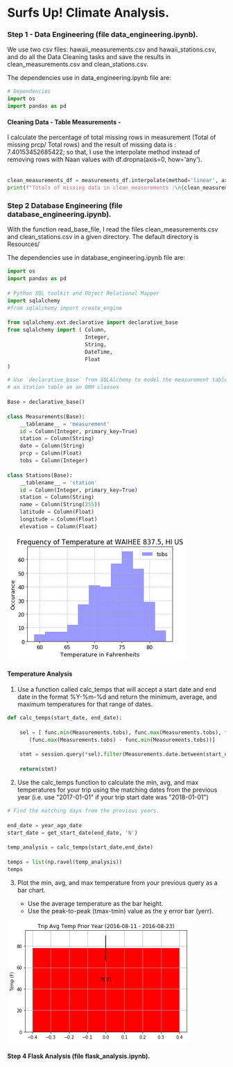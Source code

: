 
# Surfs Up! Climate Analysis.

### Step 1 - Data Engineering (file data_engineering.ipynb).

We use two csv files: hawaii_measurements.csv and hawaii_stations.csv, and do all the Data Cleaning tasks and save the results
in clean_measurements.csv and clean_stations.csv.

The dependencies use in data_engineering.ipynb file are:

```python
# Dependencies
import os
import pandas as pd
```

#### Cleaning Data  - Table Measurements -

 I calculate the percentage of total missing rows in measurement (Total of missing prcp/ Total rows) and the result of missing data is : 7.40153452685422; so that, I use the interpolate method instead of removing rows with Naan values with df.dropna(axis=0, how='any').

```python

clean_measurements_df = measurements_df.interpolate(method='linear', axis=0).ffill().bfill()
print(f"Totals of missing data in clean_measurements :\n{clean_measurements_df.count()} ")
```

### Step 2 Database Engineering (file database_engineering.ipynb).

With the function  read_base_file,  I read the files clean_measurements.csv and clean_stations.csv in a given directory. The default directory is Resources/

The dependencies use in database_engineering.ipynb file are:

```python
import os
import pandas as pd

# Python SQL toolkit and Object Relational Mapper
import sqlalchemy
#from sqlalchemy import create_engine

from sqlalchemy.ext.declarative import declarative_base
from sqlalchemy import ( Column, 
                         Integer, 
                         String, 
                         DateTime, 
                         Float
)
```


```python
# Use `declarative_base` from SQLAlchemy to model the measurement table
# an station table as an ORM classes

Base = declarative_base()

class Measurements(Base):
    __tablename__ = 'measurement'
    id = Column(Integer, primary_key=True)
    station = Column(String)
    date = Column(String)
    prcp = Column(Float)
    tobs = Column(Integer)
    
class Stations(Base):
    __tablename__ = 'station'
    id = Column(Integer, primary_key=True)
    station = Column(String)
    name = Column(String(255))
    latitude = Column(Float)
    longitude = Column(Float)
    elevation = Column(Float)
```

![png](climate_analysis_files/climate_analysis_22_0.png)

#### Temperature Analysis

1) Use a function called calc_temps that will accept a start date and end date in the format %Y-%m-%d and return the minimum, average, and maximum temperatures for that range of dates.


```python
def calc_temps(start_date, end_date):
    
    sel = [ func.min(Measurements.tobs), func.max(Measurements.tobs), func.avg(Measurements.tobs),
       (func.max(Measurements.tobs) - func.min(Measurements.tobs))]
           
    stmt = session.query(*sel).filter(Measurements.date.between(start_date, end_date)).first()
                  
    return(stmt)
```

2) Use the calc_temps function to calculate the min, avg, and max temperatures for your trip using the matching dates from the previous year (i.e. use "2017-01-01" if your trip start date was "2018-01-01")

```python
# Find the matching days from the previous years.

end_date = year_ago_date
start_date = get_start_date(end_date, 'N')

temp_analysis = calc_temps(start_date,end_date)

temps = list(np.ravel(temp_analysis))
temps
```

3) Plot the min, avg, and max temperature from your previous query as a bar chart.

    * Use the average temperature as the bar height.
    * Use the peak-to-peak (tmax-tmin) value as the y error bar (yerr).

![png](climate_analysis_files/climate_analysis_26_0.png)

#### Step 4 Flask Analysis (file flask_analysis.ipynb).
